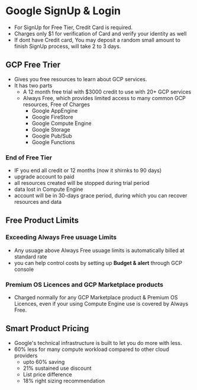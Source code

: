 # Google SignUp & Login
- For SignUp for Free Tier, Credit Card is required.
- Charges only $1 for verification of Card and verify your identity as well
- If dont have Credit card, You may deposit a random small amount to finish SignUp process, will take 2 to 3 days.

## GCP Free Trier
- Gives you free resources to learn about GCP services.
- It has two parts
  - A 12 month free trial with $3000 credit to use with 20+ GCP services 
  - Always Free, which provides limited access to many common GCP resources, Free of Charges
    - Google AppEngine 
    - Google FireStore 
    - Google Compute Engine
    - Google Storage
    - Google Pub/Sub
    - Google Functions

### End of Free Tier
- IF you end all credit or 12 months (now it shirnks to 90 days)
- upgrade account to paid 
- all resources created will be stopped during trial period
- data lost in Compute Engine
- account will be in 30-days grace period, during which you can recover resources and data

## Free Product Limits
### Exceeding Always Free usuage Limits
- Any usuage above Always Free usuage limits is automatically billed at standard rate
- you can help control costs by setting up **Budget & alert** through GCP console

### Premium OS Licences and GCP Marketplace products
- Charged normally for any GCP Marketplace product & Premium OS Licences, even if your using Compute Engine use is covered by Always Free.

## Smart Product Pricing
- Google's technical infrastructure is built to let you do more with less. 
- 60% less for many compute workload compared to other cloud providers
  - upto 60% saving
  - 21% sustained use discount
  - List price difference
  - 18% right sizing recommendation
